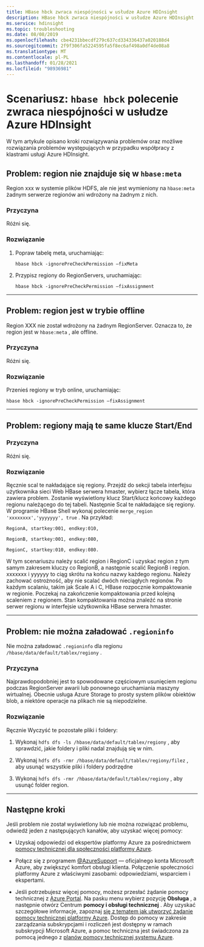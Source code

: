 ```yaml
---
title: HBase hbck zwraca niespójności w usłudze Azure HDInsight
description: HBase hbck zwraca niespójności w usłudze Azure HDInsight
ms.service: hdinsight
ms.topic: troubleshooting
ms.date: 08/08/2019
ms.openlocfilehash: cbe4231bbecdf279c637cd334336437a020188d4
ms.sourcegitcommit: 2f9f306fa5224595fa5f8ec6af498a0df4de08a8
ms.translationtype: MT
ms.contentlocale: pl-PL
ms.lasthandoff: 01/28/2021
ms.locfileid: "98936981"
---
```

# <a name="scenario-hbase-hbck-command-returns-inconsistencies-in-azure-hdinsight"></a>Scenariusz: `hbase hbck` polecenie zwraca niespójności w usłudze Azure HDInsight

W tym artykule opisano kroki rozwiązywania problemów oraz możliwe rozwiązania problemów występujących w przypadku współpracy z klastrami usługi Azure HDInsight.

## <a name="issue-region-is-not-in-hbasemeta"></a>Problem: region nie znajduje się w `hbase:meta`

Region xxx w systemie plików HDFS, ale nie jest wymieniony na `hbase:meta` żadnym serwerze regionów ani wdrożony na żadnym z nich.

### <a name="cause"></a>Przyczyna

Różni się.

### <a name="resolution"></a>Rozwiązanie

1. Popraw tabelę meta, uruchamiając:

    ```
    hbase hbck -ignorePreCheckPermission –fixMeta
    ```

1. Przypisz regiony do RegionServers, uruchamiając:

    ```
    hbase hbck -ignorePreCheckPermission –fixAssignment
    ```
---

## <a name="issue-region-is-offline"></a>Problem: region jest w trybie offline

Region XXX nie został wdrożony na żadnym RegionServer. Oznacza to, że region jest w `hbase:meta` , ale offline.

### <a name="cause"></a>Przyczyna

Różni się.

### <a name="resolution"></a>Rozwiązanie

Przenieś regiony w tryb online, uruchamiając:

```
hbase hbck -ignorePreCheckPermission –fixAssignment
```

---

## <a name="issue-regions-have-the-same-startend-keys"></a>Problem: regiony mają te same klucze Start/End

### <a name="cause"></a>Przyczyna

Różni się.

### <a name="resolution"></a>Rozwiązanie

Ręcznie scal te nakładające się regiony. Przejdź do sekcji tabela interfejsu użytkownika sieci Web HBase serwera hmaster, wybierz łącze tabela, która zawiera problem. Zostanie wyświetlony klucz Start/klucz końcowy każdego regionu należącego do tej tabeli. Następnie Scal te nakładające się regiony. W programie HBase Shell wykonaj polecenie `merge_region 'xxxxxxxx','yyyyyyy', true` . Na przykład:

```
RegionA, startkey:001, endkey:010,

RegionB, startkey:001, endkey:080,

RegionC, startkey:010, endkey:080.
```

W tym scenariuszu należy scalić region i RegionC i uzyskać region z tym samym zakresem kluczy co RegionB, a następnie scalić RegionB i region. xxxxxxx i yyyyyy to ciąg skrótu na końcu nazwy każdego regionu. Należy zachować ostrożność, aby nie scalać dwóch nieciągłych regionów. Po każdym scalaniu, takim jak Scale A i C, HBase rozpocznie kompaktowanie w regionie. Poczekaj na zakończenie kompaktowania przed kolejną scaleniem z regionem. Stan kompaktowania można znaleźć na stronie serwer regionu w interfejsie użytkownika HBase serwera hmaster.

---

## <a name="issue-cant-load-regioninfo"></a>Problem: nie można załadować `.regioninfo`

Nie można załadować `.regioninfo` dla regionu `/hbase/data/default/tablex/regiony` .

### <a name="cause"></a>Przyczyna

Najprawdopodobniej jest to spowodowane częściowym usunięciem regionu podczas RegionServer awarii lub ponownego uruchamiania maszyny wirtualnej. Obecnie usługa Azure Storage to prosty system plików obiektów blob, a niektóre operacje na plikach nie są niepodzielne.

### <a name="resolution"></a>Rozwiązanie

Ręcznie Wyczyść te pozostałe pliki i foldery:

1. Wykonaj `hdfs dfs -ls /hbase/data/default/tablex/regiony` , aby sprawdzić, jakie foldery i pliki nadal znajdują się w nim.

1. Wykonaj `hdfs dfs -rmr /hbase/data/default/tablex/regiony/filez` , aby usunąć wszystkie pliki i foldery podrzędne

1. Wykonaj `hdfs dfs -rmr /hbase/data/default/tablex/regiony` , aby usunąć folder region.

---

## <a name="next-steps"></a>Następne kroki

Jeśli problem nie został wyświetlony lub nie można rozwiązać problemu, odwiedź jeden z następujących kanałów, aby uzyskać więcej pomocy:

* Uzyskaj odpowiedzi od ekspertów platformy Azure za pośrednictwem [pomocy technicznej dla społeczności platformy Azure](https://azure.microsoft.com/support/community/).

* Połącz się z programem [@AzureSupport](https://twitter.com/azuresupport) — oficjalnego konta Microsoft Azure, aby zwiększyć komfort obsługi klienta. Połączenie społeczności platformy Azure z właściwymi zasobami: odpowiedziami, wsparciem i ekspertami.

* Jeśli potrzebujesz więcej pomocy, możesz przesłać żądanie pomocy technicznej z [Azure Portal](https://portal.azure.com/?#blade/Microsoft_Azure_Support/HelpAndSupportBlade/). Na pasku menu wybierz pozycję **Obsługa** , a następnie otwórz Centrum **pomocy i obsługi technicznej** . Aby uzyskać szczegółowe informacje, zapoznaj [się z tematem jak utworzyć żądanie pomocy technicznej platformy Azure](../../azure-portal/supportability/how-to-create-azure-support-request.md). Dostęp do pomocy w zakresie zarządzania subskrypcjami i rozliczeń jest dostępny w ramach subskrypcji Microsoft Azure, a pomoc techniczna jest świadczona za pomocą jednego z [planów pomocy technicznej systemu Azure](https://azure.microsoft.com/support/plans/).